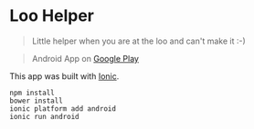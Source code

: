# Loo Helper

> Little helper when you are at the loo and can't make it :-)

> Android App on [Google Play](https://play.google.com/store/apps/details?id=com.miwurster.loohelper)

This app was built with [Ionic](http://ionicframework.com).

```
npm install
bower install
ionic platform add android
ionic run android
```
